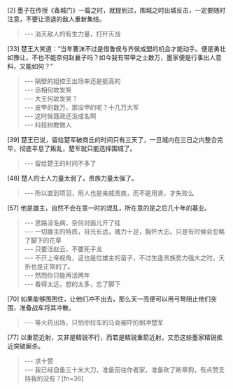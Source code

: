 
[2] 墨子在传授《备城门》一篇之时，就提到过，围城之时出城反击，一定要随时注意，不要让溃退的敌人重新集结。
>--- 消灭敌人的有生力量，打歼灭战<br>

[33] 楚王大笑道：“当年曹沫不过是借鲁侯与齐侯成盟的机会才能动手。便是勇壮如豫让，不也不能奈何赵襄子吗？如今我有带甲之士数万，墨家便是行事出人意料，又能如何？”
>--- 隔壁的姐控王出场率还是挺高的<br>
>--- 丞相何故发笑<br>
>--- 大王何故发笑？<br>
>--- 皮甲的数万，那没甲的呢？十几万大军<br>
>--- 这时候聂政还没成名啊<br>
>--- 科技树教做人<br>

[39] 楚王已说，留给楚军破商丘的时间只有三天了，一旦城内在三日之内整合完毕，彻底平息了叛乱，楚军就只能选择围城了。
>--- 留给楚王的时间不多了<br>

[48] 楚人的士人力量太弱了，贵族力量太强了。
>--- 所以直到项羽，用人也是亲戚贵族，而不是用贤，才失败么<br>

[57] 他是雄主，自然不会在意一时的混乱，所在意的是之后几十年的基业。
>--- 思路没毛病，奈何对面儿开了挂<br>
>--- 一切雄主的特质，目光长远，魄力十足，胸怀大志。只是有时候会忽略了脚下的花草<br>
>--- 只要活赵云，不要死子龙<br>
>--- 不开上帝视角，这也是位雄主的苗子，不过生逢贵族势力强大之时，夭折也是正常的了。<br>
>--- 然而你只能再活两年<br>
>--- 看得太远，想的太多，忘了脚下<br>

[70] 如果能够围困住，让他们冲不出去，那么天一亮便可以用弓弩阻止他们突围，准备战车将其冲散。
>--- 等火药出场，只怕你拉车的马会被吓的倒冲楚军<br>

[77] 以重箭近射，又非是精锐不行，而若是精锐重箭近射，又恐这些墨家精锐抵近突破厮杀。
>--- 求十赞<br>
>--- 我已经自备三十米大刀，准备前往作者家，准备砍了断章狗，有点赞支持我的没有？[fn=36]<br>
